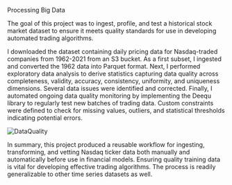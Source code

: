 Processing Big Data

The goal of this project was to ingest, profile, and test a historical stock market dataset to ensure it meets quality standards for use in developing automated trading algorithms. 

I downloaded the dataset containing daily pricing data for Nasdaq-traded companies from 1962-2021 from an S3 bucket. As a first subset, I ingested and converted the 1962 data into Parquet format. 
Next, I performed exploratory data analysis to derive statistics capturing data quality across completeness, validity, accuracy, consistency, uniformity, and uniqueness dimensions. Several data issues were identified and corrected.
Finally, I automated ongoing data quality monitoring by implementing the Deequ library to regularly test new batches of trading data. Custom constraints were defined to check for missing values, outliers, and statistical thresholds indicating potential errors.

![DataQuality](https://github.com/Babongile-Gasa/Project-descriptions/assets/124687095/076cc2c1-8f44-4fbb-b31c-b97a004a86a3)

In summary, this project produced a reusable workflow for ingesting, transforming, and vetting Nasdaq ticker data both manually and automatically before use in financial models. Ensuring quality training data is vital for developing effective trading algorithms. The process is readily generalizable to other time series datasets as well.
